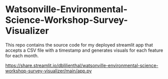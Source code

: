 # Watsonville-Environmental-Science-Workshop-Survey-Visualizer
This repo contains the source code for my deployed streamlit app that accepts a CSV file with a timestamp and generates visuals for each feature for each month.  

https://share.streamlit.io/dblilienthal/watsonville-environmental-science-workshop-survey-visualizer/main/app.py
